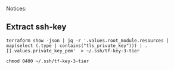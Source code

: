 Notices:
## Extract ssh-key 

`terraform show -json | jq -r '.values.root_module.resources | map(select (.type | contains("tls_private_key"))) | .[].values.private_key_pem'  > ~/.ssh/tf-key-3-tier`

`chmod 0400 ~/.ssh/tf-key-3-tier`



